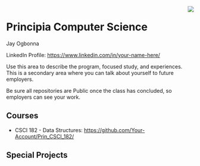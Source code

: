 <img src="assets/logo.png" align="right" />

# Principia Computer Science
Jay Ogbonna

LinkedIn Profile: https://www.linkedin.com/in/your-name-here/

Use this area to describe the program, focused study, and experiences.  This is a secondary area where you can talk about yourself to future employers.

Be sure all repositories are Public once the class has concluded, so employers can see your work.

## Courses

- CSCI 182 - Data Structures: https://github.com/Your-Account/Prin_CSCI_182/

## Special Projects
